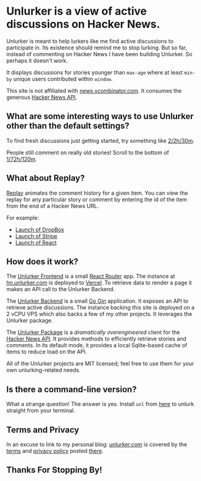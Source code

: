 # Unlurker is a view of active discussions on Hacker News.

Unlurker is meant to help lurkers like me find active discussions to participate in. Its existence
should remind me to stop lurking. But so far, instead of commenting on Hacker News I have been
building Unlurker. So perhaps it doesn't work.

It displays discussions for stories younger than `max-age` where at least `min-by` unique users
contributed within `window`.

This site is not affiliated with [news.ycombinator.com](https://news.ycombinator.com). It consumes
the generous [Hacker News API](https://github.com/HackerNews/API).

## What are some interesting ways to use Unlurker other than the default settings?

To find fresh discussions just getting started, try something like
[2/2h/30m](https://hn.unlurker.com?min-by=2&max-age=2h&window=30m&user=1).

People still comment on really old stories! Scroll to the bottom of
[1/72h/120m](https://hn.unlurker.com?min-by=1&max-age=72h&window=120m&user=1).

## What about Replay?

[Replay](/replay) animates the comment history for a given item. You can view the replay for any
particular story or comment by entering the id of the item from the end of a Hacker News URL.

For example:

- [Launch of DropBox](https://hn.unlurker.com/replay?item=8863)
- [Launch of Stripe](https://hn.unlurker.com/replay?item=3053883)
- [Launch of React](https://hn.unlurker.com/replay?item=5789055)

## How does it work?

The [Unlurker Frontend](https://github.com/jasonthorsness/unlurker-web) is a small
[React Router](https://reactrouter.com/) app. The instance at
[hn.unlurker.com](https://hn.unlurker.com) is deployed to [Vercel](https://vercel.com/). To retrieve
data to render a page it makes an API call to the Unlurker Backend.

The [Unlurker Backend](https://github.com/jasonthorsness/unlurker-web-backend) is a small
[Go Gin](https://gin-gonic.com/) application. It exposes an API to retrieve active discussions. The
instance backing this site is deployed on a 2 vCPU VPS which also backs a few of my other projects.
It leverages the Unlurker package.

The [Unlurker Package](https://github.com/jasonthorsness/unlurker) is a _dramatically
overengineered_ client for the [Hacker News API](https://github.com/HackerNews/API). It provides
methods to efficiently retrieve stories and comments. In its default mode, it provides a local
Sqlite-based cache of items to reduce load on the API.

All of the Unlurker projects are MIT licensed; feel free to use them for your own unlurking-related
needs.

## Is there a command-line version?

What a strange question! The answer is yes. Install `unl` from
[here](https://github.com/jasonthorsness/unlurker) to unlurk straight from your terminal.

## Terms and Privacy

In an excuse to link to my personal blog: [unlurker.com](https://hn.unlurker.com) is covered by the
[terms](https://www.jasonthorsness.com/terms) and
[privacy policy](https://www.jasonthorsness.com/privacy) posted
[there](https://www.jasonthorsness.com).

## Thanks For Stopping By!
